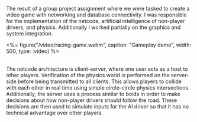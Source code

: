 The result of a group project assignment where we were tasked to create a video game with networking and database connectivity. I was responsible for the implementation of the netcode, artificial intelligence of non-player drivers, and physics. Additionally I worked partially on the graphics and system integration.

<div class="centre">
	<%= figure("/video/racing-game.webm", caption: "Gameplay demo", width: 500, type: :video) %>
</div>

<br>

The netcode architecture is client-server, where one user acts as a host to other players. Verification of the physics world is performed on the server-side before being transmitted to all clients. This allows players to collide with each other in real time using simple circle-circle physics intersections. Additionally, the server uses a process similar to boids in order to make decisions about how non-player drivers should follow the road. These decisions are then used to simulate inputs for the AI driver so that it has no technical advantage over other players.

